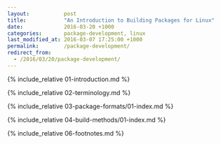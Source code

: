 ```yaml
---
layout:           post
title:            "An Introduction to Building Packages for Linux"
date:             2016-03-20 +1000
categories:       package-development, linux
last_modified_at: 2016-03-07 17:25:00 +1000
permalink:        /package-development/
redirect_from:    
  - /2016/03/20/package-development/
---
```


{% include_relative 01-introduction.md %}

{% include_relative 02-terminology.md %}

{% include_relative 03-package-formats/01-index.md %}

{% include_relative 04-build-methods/01-index.md %}

{% include_relative 06-footnotes.md %}
